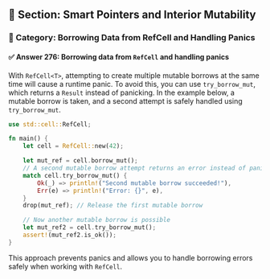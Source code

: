 ## 📘 Section: Smart Pointers and Interior Mutability  
### 🔹 Category: Borrowing Data from RefCell and Handling Panics  
#### ✅ Answer 276: Borrowing data from `RefCell` and handling panics

With `RefCell<T>`, attempting to create multiple mutable borrows at the same time will cause a runtime panic. To avoid this, you can use `try_borrow_mut`, which returns a `Result` instead of panicking. In the example below, a mutable borrow is taken, and a second attempt is safely handled using `try_borrow_mut`.

```rust
use std::cell::RefCell;

fn main() {
    let cell = RefCell::new(42);

    let mut_ref = cell.borrow_mut();
    // A second mutable borrow attempt returns an error instead of panicking
    match cell.try_borrow_mut() {
        Ok(_) => println!("Second mutable borrow succeeded!"),
        Err(e) => println!("Error: {}", e),
    }
    drop(mut_ref); // Release the first mutable borrow

    // Now another mutable borrow is possible
    let mut_ref2 = cell.try_borrow_mut();
    assert!(mut_ref2.is_ok());
}
```

This approach prevents panics and allows you to handle borrowing errors safely when working with `RefCell`.
